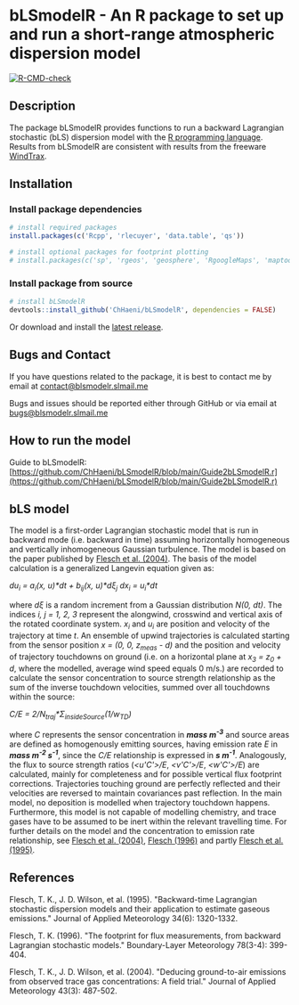 # bLSmodelR - An R package to set up and run a short-range atmospheric dispersion model

<!-- badges: start -->
[![R-CMD-check](https://github.com/ChHaeni/bLSmodelR/actions/workflows/R-CMD-check.yaml/badge.svg)](https://github.com/ChHaeni/bLSmodelR/actions/workflows/R-CMD-check.yaml)
<!-- badges: end -->

## Description
The package bLSmodelR provides functions to run a backward Lagrangian stochastic (bLS) dispersion model with the [R programming language](https://www.r-project.org/). Results from bLSmodelR are consistent with results from the freeware [WindTrax](http://www.thunderbeachscientific.com/).

## Installation

### Install package dependencies
```r
# install required packages
install.packages(c('Rcpp', 'rlecuyer', 'data.table', 'qs'))

# install optional packages for footprint plotting
# install.packages(c('sp', 'rgeos', 'geosphere', 'RgoogleMaps', 'maptools'))
```

### Install package from source
```r
# install bLSmodelR
devtools::install_github('ChHaeni/bLSmodelR', dependencies = FALSE)
```

Or download and install the [latest release](https://github.com/ChHaeni/bLSmodelR/releases/latest).

## Bugs and Contact

If you have questions related to the package, it is best to contact me by email at contact@blsmodelr.slmail.me

Bugs and issues should be reported either through GitHub or via email at bugs@blsmodelr.slmail.me

## How to run the model
Guide to bLSmodelR: [https://github.com/ChHaeni/bLSmodelR/blob/main/Guide2bLSmodelR.r](https://github.com/ChHaeni/bLSmodelR/blob/main/Guide2bLSmodelR.r)

## bLS model
The model is a first-order Lagrangian stochastic model that is run in backward mode (i.e. backward in time) assuming horizontally homogeneous and vertically inhomogeneous Gaussian turbulence. The model is based on the paper published by [Flesch et al. (2004)](#Fl04). The basis of the model calculation is a generalized Langevin equation given as:

*du<sub>i</sub> = a<sub>i</sub>(x, u)\*dt + b<sub>ij</sub>(x, u)\*dξ<sub>j</sub>*
*dx<sub>i</sub> = u<sub>i</sub>\*dt*

where *dξ* is a random increment from a Gaussian distribution *N(0, dt)*. The indices *i, j = 1, 2, 3* represent the alongwind, crosswind and vertical axis of the rotated coordinate system. *x<sub>i</sub>* and *u<sub>i</sub>* are position and velocity of the trajectory at time *t*. An ensemble of upwind trajectories is calculated starting from the sensor position *x = (0, 0, z<sub>meas</sub> - d)* and the position and velocity of trajectory touchdowns on ground (i.e. on a horizontal plane at *x<sub>3</sub> = z<sub>0</sub> + d*, where the modelled, average wind speed equals 0 m/s.) are recorded to calculate the sensor concentration to source strength relationship as the sum of the inverse touchdown velocities, summed over all touchdowns within the source:

*C/E = 2/N<sub>traj</sub>\*Σ<sub>insideSource</sub>(1/w<sub>TD</sub>)*

where *C* represents the sensor concentration in ***mass m<sup>-3</sup>*** and source areas are defined as homogenously emitting sources, having emission rate *E* in ***mass m<sup>-2</sup> s<sup>-1</sup>***, since the *C/E* relationship is expressed in ***s m<sup>-1</sup>***. Analogously, the flux to source strength ratios (*<u'C'>/E*, *<v'C'>/E*, *<w'C'>/E*) are calculated, mainly for completeness and for possible vertical flux footprint corrections. Trajectories touching ground are perfectly reflected and their velocities are reversed to maintain covariances past reflection. In the main model, no deposition is modelled when trajectory touchdown happens. Furthermore, this model is not capable of modelling chemistry, and trace gases have to be assumed to be inert within the relevant travelling time. For further details on the model and the concentration to emission rate relationship, see [Flesch et al. (2004)](#Fl04), [Flesch (1996)](#Fl96) and partly [Flesch et al. (1995)](#Fl95).

## References
<a name="Fl95"></a>Flesch, T. K., J. D. Wilson, et al. (1995). "Backward-time Lagrangian stochastic dispersion models and their application to estimate gaseous emissions." Journal of Applied Meteorology 34(6): 1320-1332.

<a name="Fl96"></a>Flesch, T. K. (1996). "The footprint for flux measurements, from backward Lagrangian stochastic models." Boundary-Layer Meteorology 78(3-4): 399-404.

<a name="Fl04"></a>Flesch, T. K., J. D. Wilson, et al. (2004). "Deducing ground-to-air emissions from observed trace gas concentrations: A field trial." Journal of Applied Meteorology 43(3): 487-502.
